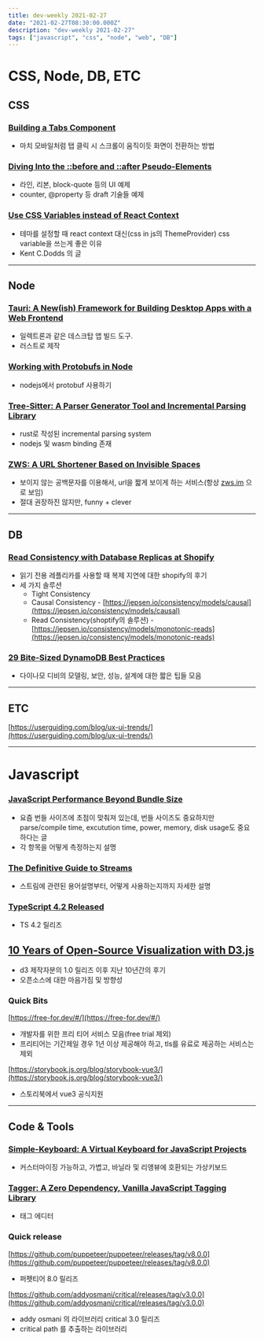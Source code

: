 ```yaml
---
title: dev-weekly 2021-02-27
date: "2021-02-27T08:30:00.000Z"
description: "dev-weekly 2021-02-27"
tags: ["javascript", "css", "node", "web", "DB"]
---
```


# CSS, Node, DB, ETC

## CSS

### **[Building a Tabs Component](https://web.dev/building-a-tabs-component)**

- 마치 모바일처럼 탭 클릭 시 스크롤이 움직이듯 화면이 전환하는 방법

### **[Diving Into the ::before and ::after Pseudo-Elements](https://codersblock.com/blog/diving-into-the-before-and-after-pseudo-elements/)**

- 라인, 리본, block-quote 등의 UI 예제
- counter, @property 등 draft 기술들 예제

### **[Use CSS Variables instead of React Context](https://epicreact.dev/css-variables)**

- 테마를 설정할 때 react context 대신(css in js의 ThemeProvider) css variable을 쓰는게 좋은 이유
- Kent C.Dodds 의 글

<hr />

## Node

### **[Tauri: A New(ish) Framework for Building Desktop Apps with a Web Frontend](https://tauri.studio/en/)**

- 일렉트론과 같은 데스크탑 앱 빌드 도구.
- 러스트로 제작

### **[Working with Protobufs in Node]()**

- nodejs에서 protobuf 사용하기

### **[Tree-Sitter: A Parser Generator Tool and Incremental Parsing Library](https://tree-sitter.github.io/tree-sitter/)**

- rust로 작성된 incremental parsing system
- nodejs 및 wasm binding 존재

### **[ZWS: A URL Shortener Based on Invisible Spaces](https://github.com/zws-im/zws)**

- 보이지 않는 공백문자를 이용해서, url을 짧게 보이게 하는 서비스(항상 [zws.im](http://zws.im) 으로 보임)
- 절대 권장하진 않지만, funny + clever

<hr />

## DB

### **[Read Consistency with Database Replicas at Shopify](https://shopify.engineering/read-consistency-database-replicas)**

- 읽기 전용 레플리카를 사용할 때 복제 지연에 대한 shopify의 후기
- 세 가지 솔루션
    - Tight Consistency
    - Causal Consistency - [https://jepsen.io/consistency/models/causal](https://jepsen.io/consistency/models/causal)
    - Read Consistency(shoptify의 솔루션) - [https://jepsen.io/consistency/models/monotonic-reads](https://jepsen.io/consistency/models/monotonic-reads)

### **[29 Bite-Sized DynamoDB Best Practices](https://dynobase.dev/dynamodb-best-practices/)**

- 다이나모 디비의 모델링, 보안, 성능, 설계에 대한 짧은 팁들 모음

<hr />

## ETC

[https://userguiding.com/blog/ux-ui-trends/](https://userguiding.com/blog/ux-ui-trends/)

<hr />

# Javascript

### **[JavaScript Performance Beyond Bundle Size](https://nolanlawson.com/2021/02/23/javascript-performance-beyond-bundle-size/)**

- 요즘 번들 사이즈에 초점이 맞춰져 있는데, 번들 사이즈도 중요하지만 parse/compile time, excutution time, power, memory, disk usage도 중요하다는 글
- 각 항목을 어떻게 측정하는지 설명

### **[The Definitive Guide to Streams](https://web.dev/streams/)**

- 스트림에 관련된 용어설명부터, 어떻게 사용하는지까지 자세한 설명

### **[TypeScript 4.2 Released](https://devblogs.microsoft.com/typescript/announcing-typescript-4-2/)**

- TS 4.2 릴리즈

## [10 Years of Open-Source Visualization with D3.js](https://observablehq.com/@mbostock/10-years-of-open-source-visualization)

- d3 제작자분의 1.0 릴리즈 이후 지난 10년간의 후기
- 오픈소스에 대한 마음가짐 및 방향성

### Quick Bits

[https://free-for.dev/#/](https://free-for.dev/#/)

- 개발자를 위한 프리 티어 서비스 모음(free trial 제외)
- 프리티어는 기간제일 경우 1년 이상 제공해야 하고, tls를 유료로 제공하는 서비스는 제외

[https://storybook.js.org/blog/storybook-vue3/](https://storybook.js.org/blog/storybook-vue3/)

- 스토리북에서 vue3 공식지원

<hr />

## Code & Tools

### **[Simple-Keyboard: A Virtual Keyboard for JavaScript Projects](https://virtual-keyboard.js.org/)**

- 커스터마이징 가능하고, 가볍고, 바닐라 및 리앵뷰에 호환되는 가상키보드

### **[Tagger: A Zero Dependency, Vanilla JavaScript Tagging Library](https://github.com/jcubic/tagger)**

- 태그 에디터

### Quick release

[https://github.com/puppeteer/puppeteer/releases/tag/v8.0.0](https://github.com/puppeteer/puppeteer/releases/tag/v8.0.0)

- 퍼펫티어 8.0 릴리즈

[https://github.com/addyosmani/critical/releases/tag/v3.0.0](https://github.com/addyosmani/critical/releases/tag/v3.0.0)

- addy osmani 의 라이브러리 critical 3.0 릴리즈
- critical path 를 추출하는 라이브러리